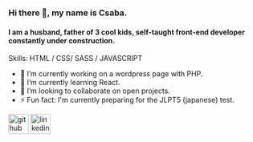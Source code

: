 ### Hi there 👋, my name is Csaba.
#### I am a husband, father of 3 cool kids, self-taught front-end developer constantly under construction.


Skills: HTML / CSS/ SASS / JAVASCRIPT 

- 🔭 I’m currently working on a wordpress page with PHP. 
- 🌱 I’m currently learning React.
- 👯 I’m looking to collaborate on open projects. 
- ⚡ Fun fact: I'm currently preparing for the JLPT5 (japanese) test.


[<img src='https://cdn.jsdelivr.net/npm/simple-icons@3.0.1/icons/github.svg' alt='github' height='40'>](https://github.com/Farkas80)  [<img src='https://cdn.jsdelivr.net/npm/simple-icons@3.0.1/icons/linkedin.svg' alt='linkedin' height='40'>](https://linkedin.com/in/csaba-farkas-09998315b)  




